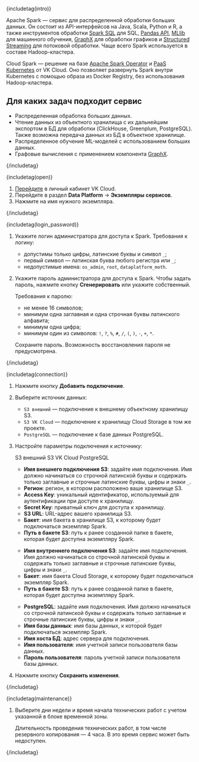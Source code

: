 {includetag(intro)}

Apache Spark — сервис для распределенной обработки больших данных. Он состоит из API-интерфейсов на Java, Scala, Python и R, а также инструментов обработки [Spark SQL](https://spark.apache.org/docs/latest/sql-programming-guide.html) для SQL, [Pandas API](https://spark.apache.org/docs/latest/api/python/getting_started/quickstart_ps.html), [MLlib](https://spark.apache.org/docs/latest/ml-guide.html) для машинного обучения, [GraphX](https://spark.apache.org/docs/latest/graphx-programming-guide.html) для обработки графиков и [Structured Streaming](https://spark.apache.org/docs/latest/structured-streaming-programming-guide.html) для потоковой обработки. Чаще всего Spark используется в составе Hadoop-кластера.

Cloud Spark — решение на базе [Apache Spark Operator](https://github.com/GoogleCloudPlatform/spark-on-k8s-operator) и [PaaS Kubernetes](/ru/kubernetes/k8s) от VK Cloud. Оно позволяет развернуть Spark внутри Kubernetes с помощью образа из Docker Registry, без использования Hadoop-кластера.

## Для каких задач подходит сервис

- Распределенная обработка больших данных.
- Чтение данных из объектного хранилища с их дальнейшим экспортом в БД для обработки (ClickHouse, Greenplum, PostgreSQL). Также возможна передача данных из БД в объектное хранилище.
- Распределенное обучение ML-моделей с использованием больших данных.
- Графовые вычисления с применением компонента [GraphX](https://spark.apache.org/docs/latest/graphx-programming-guide.html).

{/includetag}

{includetag(open)}

1. [Перейдите](https://msk.cloud.vk.com/app/) в личный кабинет VK Cloud.
1. Перейдите в раздел **Data Platform** → **Экземпляры сервисов**.
1. Нажмите на имя нужного экземпляра.

{/includetag}

{includetag(login_password)}

1. Укажите логин администратора для доступа к Spark. Требования к логину:

    - допустимы только цифры, латинские буквы и символ `_`;
    - первый символ — латинская буква любого регистра или `_`;
    - недопустимые имена: `os_admin`, `root`, `dataplatform_moth`.

1. Укажите пароль администратора для доступа к Spark. Чтобы задать пароль, нажмите кнопку **Сгенерировать** или укажите собственный.

    Требования к паролю:

    - не менее 16 символов;
    - минимум одна заглавная и одна строчная буквы латинского алфавита;
    - минимум одна цифра;
    - минимум один из символов: `!`, `?`, `%`, `#`, `/`, `(`, `)`, `-`, `+`, `*`.

    <warn>

    Сохраните пароль. Возможность восстановления пароля не предусмотрена.

    </warn>

{/includetag}

{includetag(connection)}

1. Нажмите кнопку **Добавить подключение**.
1. Выберите источник данных:

    - `S3 внешний` — подключение к внешнему объектному хранилищу S3.
    - `S3 VK Cloud` — подключение к хранилищу Cloud Storage в том же проекте.
    - `PostgreSQL` — подключение к базе данных PostgreSQL.

1. Настройте параметры подключения к источнику:

    <tabs>
    <tablist>
    <tab>S3 внешний</tab>
    <tab>S3 VK Cloud</tab>
    <tab>PostgreSQL</tab>
    </tablist>
    <tabpanel>

    - **Имя внешнего подключения S3**: задайте имя подключения. Имя должно начинаться со строчной латинской буквы и содержать только заглавные и строчные латинские буквы, цифры и знаки `_`.
    - **Регион**: регион, в котором расположено ваше хранилище S3.
    - **Access Key**: уникальный идентификатор, используемый для аутентификации при доступе к хранилищу.
    - **Secret Key**: приватный ключ для доступа к хранилищу.
    - **S3 URL**: URL-адрес вашего хранилища S3.
    - **Бакет**: имя бакета в хранилище S3, к которому будет подключаться экземпляр Spark.
    - **Путь в бакете S3**: путь к ранее созданной папке в бакете, которая будет доступна экземпляру Spark.

    </tabpanel>
    <tabpanel>

    - **Имя внутреннего подключения S3**: задайте имя подключения. Имя должно начинаться со строчной латинской буквы и содержать только заглавные и строчные латинские буквы, цифры и знаки `_`.
    - **Бакет**: имя бакета Cloud Storage, к которому будет подключаться экземпляр Spark.
    - **Путь в бакете S3**: путь к ранее созданной папке в бакете, которая будет доступна экземпляру Spark.

    </tabpanel>
    <tabpanel>

    - **PostgreSQL**: задайте имя подключения. Имя должно начинаться со строчной латинской буквы и содержать только заглавные и строчные латинские буквы, цифры и знаки `_`.
    - **Имя базы данных**: имя базы данных, к которой будет подключаться экземпляр Spark.
    - **Имя хоста БД**: адрес сервера для подключения.
    - **Имя пользователя**: имя учетной записи пользователя базы данных.
    - **Пароль пользователя**: пароль учетной записи пользователя базы данных.

    </tabpanel>
    </tabs>

1. Нажмите кнопку **Сохранить изменения**.

{/includetag}

{includetag(maintenance)}

1. Выберите дни недели и время начала технических работ с учетом указанной в блоке временной зоны.

   Длительность проведения технических работ, в том числе резервного копирования — 4 часа. В это время сервис может быть недоступен.

{/includetag}
